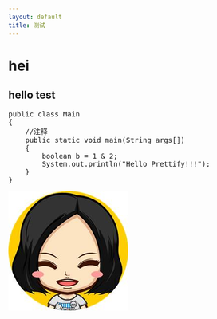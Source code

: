 ```yaml
---
layout: default
title: 测试
---
```


# hei

## hello test

<pre class="prettyprint linenums">
public class Main
{
    //注释
    public static void main(String args[])
    {
        boolean b = 1 & 2;
        System.out.println("Hello Prettify!!!");
    }
}
</pre>

![简七](/assets/blog-images/image1.jpg)

<!-- 多说评论框 start -->
<div class="ds-thread" data-thread-key="{{ page.path }}" data-title="{{ page.title }}" data-url="{{ site.baseurl }}{{ page.url }}"></div>
<!-- 多说评论框 end -->
<!-- 多说公共JS代码 start (一个网页只需插入一次) -->
<script type="text/javascript">
    var duoshuoQuery = {short_name:"cobish"};
    (function() {
        var ds = document.createElement('script');
        ds.type = 'text/javascript';ds.async = true;
        ds.src = (document.location.protocol == 'https:' ? 'https:' : 'http:') + '//static.duoshuo.com/embed.js';
        ds.charset = 'UTF-8';
        (document.getElementsByTagName('head')[0] || document.getElementsByTagName('body')[0]).appendChild(ds);
    })();
</script>
<!-- 多说公共JS代码 end -->